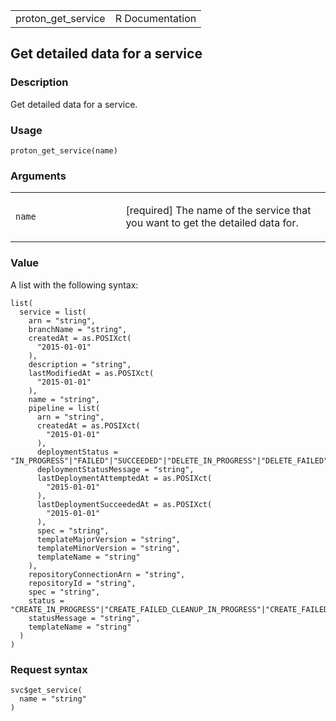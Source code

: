 <table style="width: 100%;">
<tbody>
<tr class="odd">
<td>proton_get_service</td>
<td style="text-align: right;">R Documentation</td>
</tr>
</tbody>
</table>

## Get detailed data for a service

### Description

Get detailed data for a service.

### Usage

    proton_get_service(name)

### Arguments

<table>
<colgroup>
<col style="width: 35%" />
<col style="width: 65%" />
</colgroup>
<tbody>
<tr class="odd">
<td><code id="proton_get_service_:_name">name</code></td>
<td><p>[required] The name of the service that you want to get the
detailed data for.</p></td>
</tr>
</tbody>
</table>

### Value

A list with the following syntax:

    list(
      service = list(
        arn = "string",
        branchName = "string",
        createdAt = as.POSIXct(
          "2015-01-01"
        ),
        description = "string",
        lastModifiedAt = as.POSIXct(
          "2015-01-01"
        ),
        name = "string",
        pipeline = list(
          arn = "string",
          createdAt = as.POSIXct(
            "2015-01-01"
          ),
          deploymentStatus = "IN_PROGRESS"|"FAILED"|"SUCCEEDED"|"DELETE_IN_PROGRESS"|"DELETE_FAILED"|"DELETE_COMPLETE"|"CANCELLING"|"CANCELLED",
          deploymentStatusMessage = "string",
          lastDeploymentAttemptedAt = as.POSIXct(
            "2015-01-01"
          ),
          lastDeploymentSucceededAt = as.POSIXct(
            "2015-01-01"
          ),
          spec = "string",
          templateMajorVersion = "string",
          templateMinorVersion = "string",
          templateName = "string"
        ),
        repositoryConnectionArn = "string",
        repositoryId = "string",
        spec = "string",
        status = "CREATE_IN_PROGRESS"|"CREATE_FAILED_CLEANUP_IN_PROGRESS"|"CREATE_FAILED_CLEANUP_COMPLETE"|"CREATE_FAILED_CLEANUP_FAILED"|"CREATE_FAILED"|"ACTIVE"|"DELETE_IN_PROGRESS"|"DELETE_FAILED"|"UPDATE_IN_PROGRESS"|"UPDATE_FAILED_CLEANUP_IN_PROGRESS"|"UPDATE_FAILED_CLEANUP_COMPLETE"|"UPDATE_FAILED_CLEANUP_FAILED"|"UPDATE_FAILED"|"UPDATE_COMPLETE_CLEANUP_FAILED",
        statusMessage = "string",
        templateName = "string"
      )
    )

### Request syntax

    svc$get_service(
      name = "string"
    )
